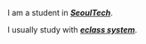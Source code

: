I am a student in [**_SeoulTech_**](https://seoultech.ac.kr).

 I usually study with [**_eclass system_**](https://eclass.seoultech.ac.kr).

